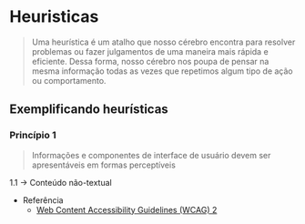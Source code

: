 # Heuristicas

> Uma heurística é um atalho que nosso cérebro encontra para resolver problemas ou fazer julgamentos de uma maneira mais rápida e eficiente. Dessa forma, nosso cérebro nos poupa de pensar na mesma informação todas as vezes que repetimos algum tipo de ação ou comportamento.

## Exemplificando heurísticas

### Princípio 1
> Informações e componentes de interface de usuário devem ser apresentáveis em formas perceptíveis

1.1 → Conteúdo não-textual



- Referência
  - [Web Content Accessibility Guidelines (WCAG) 2](https://www.w3.org/WAI/WCAG21/quickref/#principle1)
